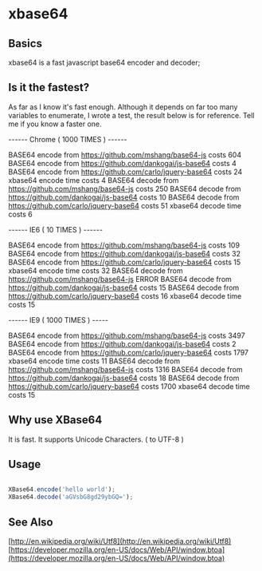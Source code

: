 xbase64
=======

## Basics

xbase64 is a fast javascript base64 encoder and decoder;

## Is it the fastest?

As far as I know it's fast enough. Although it depends on far too many variables to enumerate, I wrote a test, the result below is for reference.
Tell me if you know a faster one.

------ Chrome ( 1000 TIMES ) ------

BASE64 encode from https://github.com/mshang/base64-js costs 604
BASE64 encode from https://github.com/dankogai/js-base64 costs 4
BASE64 encode from https://github.com/carlo/jquery-base64 costs 24
xbase64 encode time costs 4
BASE64 decode from https://github.com/mshang/base64-js costs 250
BASE64 decode from https://github.com/dankogai/js-base64 costs 10
BASE64 decode from https://github.com/carlo/jquery-base64 costs 51
xbase64 decode time costs 6

------ IE6 ( 10 TIMES ) ------

BASE64 encode from https://github.com/mshang/base64-js costs 109
BASE64 encode from https://github.com/dankogai/js-base64 costs 32
BASE64 encode from https://github.com/carlo/jquery-base64 costs 15
xbase64 encode time costs 32
BASE64 decode from https://github.com/mshang/base64-js ERROR
BASE64 decode from https://github.com/dankogai/js-base64 costs 15
BASE64 decode from https://github.com/carlo/jquery-base64 costs 16
xbase64 decode time costs 15

------ IE9 ( 1000 TIMES ) -----

BASE64 encode from https://github.com/mshang/base64-js costs 3497
BASE64 encode from https://github.com/dankogai/js-base64 costs 2
BASE64 encode from https://github.com/carlo/jquery-base64 costs 1797
xbase64 encode time costs 11
BASE64 decode from https://github.com/mshang/base64-js costs 1316
BASE64 decode from https://github.com/dankogai/js-base64 costs 18
BASE64 decode from https://github.com/carlo/jquery-base64 costs 1700
xbase64 decode time costs 15


## Why use XBase64

It is fast.
It supports Unicode Characters. ( to UTF-8 )

## Usage

```js

XBase64.encode('hello world');
XBase64.decode('aGVsbG8gd29ybGQ=');

```

## See Also
[http://en.wikipedia.org/wiki/Utf8](http://en.wikipedia.org/wiki/Utf8)
[https://developer.mozilla.org/en-US/docs/Web/API/window.btoa](https://developer.mozilla.org/en-US/docs/Web/API/window.btoa)

